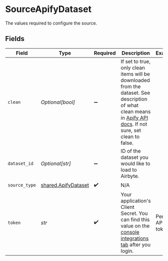 # SourceApifyDataset

The values required to configure the source.


## Fields

| Field                                                                                                                                                                                                                                                   | Type                                                                                                                                                                                                                                                    | Required                                                                                                                                                                                                                                                | Description                                                                                                                                                                                                                                             | Example                                                                                                                                                                                                                                                 |
| ------------------------------------------------------------------------------------------------------------------------------------------------------------------------------------------------------------------------------------------------------- | ------------------------------------------------------------------------------------------------------------------------------------------------------------------------------------------------------------------------------------------------------- | ------------------------------------------------------------------------------------------------------------------------------------------------------------------------------------------------------------------------------------------------------- | ------------------------------------------------------------------------------------------------------------------------------------------------------------------------------------------------------------------------------------------------------- | ------------------------------------------------------------------------------------------------------------------------------------------------------------------------------------------------------------------------------------------------------- |
| `clean`                                                                                                                                                                                                                                                 | *Optional[bool]*                                                                                                                                                                                                                                        | :heavy_minus_sign:                                                                                                                                                                                                                                      | If set to true, only clean items will be downloaded from the dataset. See description of what clean means in <a href="https://docs.apify.com/api/v2#/reference/datasets/item-collection/get-items">Apify API docs</a>. If not sure, set clean to false. |                                                                                                                                                                                                                                                         |
| `dataset_id`                                                                                                                                                                                                                                            | *Optional[str]*                                                                                                                                                                                                                                         | :heavy_minus_sign:                                                                                                                                                                                                                                      | ID of the dataset you would like to load to Airbyte.                                                                                                                                                                                                    |                                                                                                                                                                                                                                                         |
| `source_type`                                                                                                                                                                                                                                           | [shared.ApifyDataset](../../models/shared/apifydataset.md)                                                                                                                                                                                              | :heavy_check_mark:                                                                                                                                                                                                                                      | N/A                                                                                                                                                                                                                                                     |                                                                                                                                                                                                                                                         |
| `token`                                                                                                                                                                                                                                                 | *str*                                                                                                                                                                                                                                                   | :heavy_check_mark:                                                                                                                                                                                                                                      | Your application's Client Secret. You can find this value on the <a href="https://console.apify.com/account/integrations">console integrations tab</a> after you login.                                                                                 | Personal API tokens                                                                                                                                                                                                                                     |